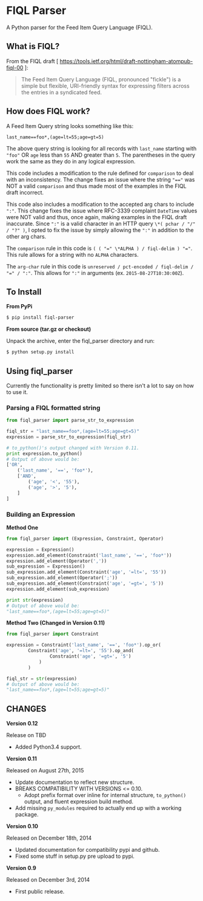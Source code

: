 # FIQL Parser

A Python parser for the Feed Item Query Language (FIQL).

## What is FIQL?

From the FIQL draft
[ https://tools.ietf.org/html/draft-nottingham-atompub-fiql-00 ]:

> The Feed Item Query Language (FIQL, pronounced "fickle") is a simple
> but flexible, URI-friendly syntax for expressing filters across the
> entries in a syndicated feed.

## How does FIQL work?

A Feed Item Query string looks something like this:

    last_name==foo*,(age=lt=55;age=gt=5)

The above query string is looking for all records with `last_name` starting
with `"foo"` OR `age` less than `55` AND greater than `5`. The parentheses in
the query work the same as they do in any logical expression.

This code includes a modification to the rule defined for `comparison` to deal
with an inconsistency. The change fixes an issue where the string `"=="` was NOT
a valid `comparison` and thus made most of the examples in the FIQL draft
incorrect.

This code also includes a modification to the accepted arg chars to include
`":"`. This change fixes the issue where RFC-3339 complaint `DateTime` values
were NOT valid and thus, once again, making examples in the FIQL draft
inaccurate. Since `":"` is a valid character in an HTTP query `\*( pchar / "/" /
"?" )`, I opted to fix the issue by simply allowing the `":"` in addition to the
other arg chars.

The `comparison` rule in this code is `( ( "=" \*ALPHA ) / fiql-delim ) "="`. This
rule allows for a string with no `ALPHA` characters.

The `arg-char` rule in this code is `unreserved / pct-encoded / fiql-delim /
"=" / ":"`. This allows for `":"` in arguments (ex. `2015-08-27T10:30:00Z`).

## To Install

**From PyPi**

```bash
$ pip install fiql-parser
```

**From source (tar.gz or checkout)**

Unpack the archive, enter the fiql\_parser directory and run:

```bash
$ python setup.py install
```

## Using fiql\_parser

Currently the functionality is pretty limited so there isn't a lot to say on
how to use it.

### Parsing a FIQL formatted string

```python
from fiql_parser import parse_str_to_expression

fiql_str = "last_name==foo*,(age=lt=55;age=gt=5)"
expression = parse_str_to_expression(fiql_str)

# to_python()'s output changed with Version 0.11.
print expression.to_python()
# Output of above would be:
['OR',
    ('last_name', '==', 'foo*'),
    ['AND',
        ('age', '<', '55'),
        ('age', '>', '5'),
    ]
]
```

### Building an Expression

**Method One**

```python
from fiql_parser import (Expression, Constraint, Operator)

expression = Expression()
expression.add_element(Constraint('last_name', '==', 'foo*'))
expression.add_element(Operator(','))
sub_expression = Expression()
sub_expression.add_element(Constraint('age', '=lt=', '55'))
sub_expression.add_element(Operator(';'))
sub_expression.add_element(Constraint('age', '=gt=', '5'))
expression.add_element(sub_expression)

print str(expression)
# Output of above would be:
"last_name==foo*,(age=lt=55;age=gt=5)"
```

**Method Two (Changed in Version 0.11)**

```python
from fiql_parser import Constraint

expression = Constraint('last_name', '==', 'foo*').op_or(
        Constraint('age', '=lt=', '55').op_and(
                Constraint('age', '=gt=', '5')
            )
        )

fiql_str = str(expression)
# Output of above would be:
"last_name==foo*,(age=lt=55;age=gt=5)"
```

## CHANGES

**Version 0.12**

Release on TBD

* Added Python3.4 support.

**Version 0.11**

Released on August 27th, 2015

* Update documentation to reflect new structure.
* BREAKS COMPATIBILITY WITH VERSIONS <= 0.10.
  * Adopt prefix format over inline for internal structure, `to_python()`
    output, and fluent expression build method.
* Add missing `py_modules` required to actually end up with a working
  package.

**Version 0.10**

Released on December 18th, 2014

* Updated documentation for compatibility pypi and github.
* Fixed some stuff in setup.py pre upload to pypi.

**Version 0.9**

Released on December 3rd, 2014

* First public release.
